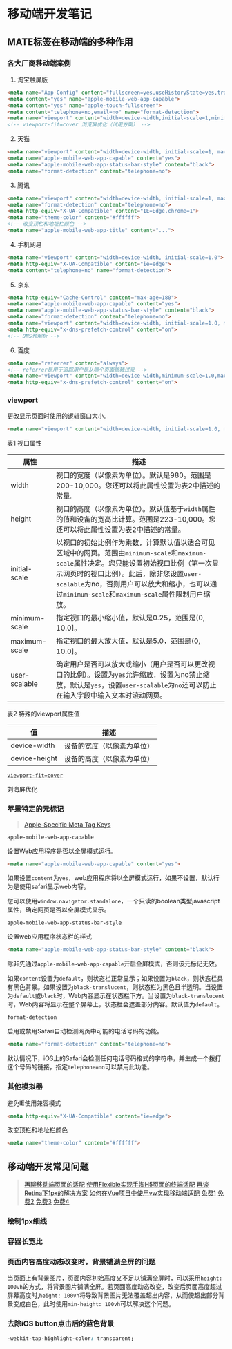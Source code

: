 # 移动端开发笔记

## MATE标签在移动端的多种作用

### 各大厂商移动端案例

1. 淘宝触屏版

```html
<meta name="App-Config" content="fullscreen=yes,useHistoryState=yes,transition=yes">
<meta content="yes" name="apple-mobile-web-app-capable">
<meta content="yes" name="apple-touch-fullscreen">
<meta content="telephone=no,email=no" name="format-detection">
<meta name="viewport" content="width=device-width,initial-scale=1,minimum-scale=1,maximum-scale=1,user-scalable=no,viewport-fit=cover">
<!-- viewport-fit=cover 浏览屏优化（试用方案） -->
```

2. 天猫

```html
<meta name="viewport" content="width=device-width, initial-scale=1, maximum-scale=1, user-scalable=no">
<meta name="apple-mobile-web-app-capable" content="yes">
<meta name="apple-mobile-web-app-status-bar-style" content="black">
<meta name="format-detection" content="telephone=no">
```

3. 腾讯

```html
<meta name="viewport" content="width=device-width, initial-scale=1, maximum-scale=1, minimum-scale=1, user-scalable=no, viewport-fit=cover">
<meta name="format-detection" content="telephone=no">
<meta http-equiv="X-UA-Compatible" content="IE=Edge,chrome=1">
<meta name="theme-color" content="#ffffff">
<!-- 改变顶栏和地址栏颜色 -->
<meta name="apple-mobile-web-app-title" content="...">
```

4. 手机网易

```html
<meta name="viewport" content="width=device-width, initial-scale=1.0">
<meta http-equiv="X-UA-Compatible" content="ie=edge">
<meta content="telephone=no" name="format-detection">
```

5. 京东

```html
<meta http-equiv="Cache-Control" content="max-age=180">
<meta name="apple-mobile-web-app-capable" content="yes">
<meta name="apple-mobile-web-app-status-bar-style" content="black">
<meta name="format-detection" content="telephone=no">
<meta name="viewport" content="width=device-width, initial-scale=1.0, maximum-scale=1.0, user-scalable=0, shrink-to-fit=no, viewport-fit=cover">
<meta http-equiv="x-dns-prefetch-control" content="on">
<!-- DNS预解析 -->
```

6. 百度

```html
<meta name="referrer" content="always">
<!-- referrer是用于追踪用户是从哪个页面跳转过来 -->
<meta name="viewport" content="width=device-width,minimum-scale=1.0,maximum-scale=1.0,user-scalable=no">
<meta http-equiv="x-dns-prefetch-control" content="on">
```

### viewport

更改显示页面时使用的逻辑窗口大小。

```html
<meta name="viewport" content="width=device-width, initial-scale=1.0, maximum-scale=1.0, minimum-scale=1.0, user-scalable=no">
```

表1  视口属性

属性 | 描述
--- | ---
width         | 视口的宽度（以像素为单位）。默认是980。范围是200-10,000。您还可以将此属性设置为表2中描述的常量。
height        | 视口的高度（以像素为单位）。默认值基于`width`属性的值和设备的宽高比计算。范围是223-10,000。您还可以将此属性设置为表2中描述的常量。
initial-scale | 以视口的初始比例作为乘数，计算默认值以适合可见区域中的网页。范围由`minimum-scale`和`maximum-scale`属性决定。您只能设置初始视口比例（第一次显示网页时的视口比例）。此后，除非您设置`user-scalable`为no，否则用户可以放大和缩小，也可以通过`minimum-scale`和`maximum-scale`属性限制用户缩放。
minimum-scale | 指定视口的最小缩小值，默认是0.25，范围是(0, 10.0]。
maximum-scale | 指定视口的最大放大值，默认是5.0，范围是(0, 10.0]。
user-scalable | 确定用户是否可以放大或缩小（用户是否可以更改视口的比例）。设置为`yes`允许缩放，设置为no禁止缩放，默认是`yes`，设置`user-scalable`为`no`还可以防止在输入字段中输入文本时滚动网页。

表2  特殊的viewport属性值

值 | 描述
--- | ---
device-width | 设备的宽度（以像素为单位）
device-height | 设备的高度（以像素为单位）

[`viewport-fit=cover`](https://developer.mozilla.org/en-US/docs/Web/CSS/@viewport/viewport-fit)

刘海屏优化

### 苹果特定的元标记

> [Apple-Specific Meta Tag Keys](https://developer.apple.com/library/archive/documentation/AppleApplications/Reference/SafariHTMLRef/Articles/MetaTags.html#//apple_ref/doc/uid/TP40008193-SW1)

`apple-mobile-web-app-capable`

设置Web应用程序是否以全屏模式运行。

```html
<meta name="apple-mobile-web-app-capable" content="yes">
```

如果设置`content`为`yes`，web应用程序将以全屏模式运行，如果不设置，默认行为是使用safari显示web内容。

您可以使用`window.navigator.standalone`，一个只读的boolean类型javascript属性，确定网页是否以全屏模式显示。

`apple-mobile-web-app-status-bar-style`

设置web应用程序状态栏的样式

```html
<meta name="apple-mobile-web-app-status-bar-style" content="black">
```

除非先通过`apple-mobile-web-app-capable`开启全屏模式，否则该元标记无效。

如果`content`设置为`default`，则状态栏正常显示；如果设置为`black`，则状态栏具有黑色背景。如果设置为`black-translucent`，则状态栏为黑色且半透明。当设置为`default`或`black`时，Web内容显示在状态栏下方。当设置为`black-translucent`时，Web内容将显示在整个屏幕上，状态栏会遮盖部分内容。默认值为`default`。

`format-detection`

启用或禁用Safari自动检测网页中可能的电话号码的功能。

```html
<meta name="format-detection" content="telephone=no">
```

默认情况下，iOS上的Safari会检测任何电话号码格式的字符串，并生成一个拨打这个号码的链接，指定`telephone=no`可以禁用此功能。

### 其他模拟器

避免IE使用兼容模式

```html
<meta http-equiv="X-UA-Compatible" content="ie=edge">
```

改变顶栏和地址栏颜色

```html
<meta name="theme-color" content="#ffffff">
```

## 移动端开发常见问题

> [再聊移动端页面的适配](https://www.w3cplus.com/css/vw-for-layout.html)
> [使用Flexible实现手淘H5页面的终端适配](https://www.w3cplus.com/mobile/lib-flexible-for-html5-layout.html)
> [再谈Retina下1px的解决方案](https://www.w3cplus.com/css/fix-1px-for-retina.html)
> [如何在Vue项目中使用vw实现移动端适配](https://www.w3cplus.com/mobile/vw-layout-in-vue.html)
> [免费1](https://juejin.im/entry/5a9d07ee6fb9a028c149f55b)
> [免费2](https://www.cnblogs.com/sybboy/p/6474999.html)
> [免费3](https://juejin.im/entry/5aa0aa056fb9a028be358ff4)
> [免费4](https://www.jianshu.com/p/1f1b23f8348f)

### 绘制1px细线

### 容器长宽比

### 页面内容高度动态改变时，背景铺满全屏的问题

当页面上有背景图片，页面内容初始高度又不足以铺满全屏时，可以采用`height: 100vh`的方式，将背景图片铺满全屏。若页面高度动态改变，改变后页面高度超过屏幕高度时,`height: 100vh`将导致背景图片无法覆盖超出内容，从而使超出部分背景变成白色，此时使用`min-height: 100vh`可以解决这个问题。

### 去除iOS button点击后的蓝色背景
```css
-webkit-tap-highlight-color: transparent;
```
